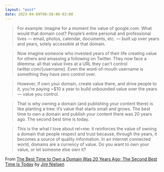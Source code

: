 ```yaml
---
layout: "post"
date: 2023-04-09T00:58:00-03:00
---
```


> For example: imagine for a moment the value of google.com. What would that domain cost? People’s entire personal and professional lives — email, photos, calendar, documents, etc. — built up over years and years, solely accessible at that domain.

> Now imagine someone who invested years of their life creating value for others and amassing a following on Twitter. They now face a dilemma: all that value lives at a URL they can’t control twitter.com/{username}. Even the word-of-mouth username is something they have zero control over.

> However, if own your domain, create value there, and drive people to it, you’re paying ~$10 a year to build unbounded value over the years — value you control.

> That is why owning a domain (and publishing your content there) is like planting a tree: it’s value that starts small and grows. The best time to own a domain and publish your content there was 20 years ago. The second best time is today.

> This is the what I love about rel=me: it reinforces the value of owning a domain that people respect and trust because, through the years, it becomes a source of quality information. In an internet connected world, domains are a currency of value. Do you want to own your value, or let someone else own it?

From [The Best Time to Own a Domain Was 20 Years Ago; The Second Best Time Is Today](https://blog.jim-nielsen.com/2023/best-time-to-own-a-domain/) by [Jim Nielsen](https://blog.jim-nielsen.com/)
